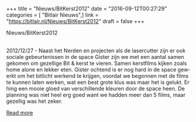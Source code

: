 +++
title = "Nieuws/BitKerst2012"
date = "2016-09-12T00:27:29"
categories = [ "Bitlair Nieuws",]
link = "https://bitlair.nl/Nieuws/BitKerst2012"
draft = false
+++

<div class="mw-content-ltr mw-parser-output" dir="ltr" lang="en"><p><a class="mw-selflink selflink">Nieuws/BitKerst2012</a>
</p></div><div class="mw-content-ltr mw-parser-output" dir="ltr" lang="en"><p><br />
2012/12/27 - Naast het Nerden en projecten als de lasercutter zijn er ook sociale gebeurtenissen in de space
Gister zijn we met een aantal samen gekomen om gezellige Bit &amp; kerst te vieren. Samen kerstfilms kijken zoals home alone en lekker eten.  Gister ochtend is er nog hard in de space gewerkt om het bitlicht werkend te krijgen, voordat we begonnen met de films te kunnen laten werken, wat een best grote klus was maar het is gelukt. Er hing een mooie gloed van verschillende kleuren door de space heen. De planning was niet heel erg goed want we hadden meer dan 5 films, maar gezellig was het zeker.
</p></div>

[Read more](https://bitlair.nl/Nieuws/BitKerst2012)
